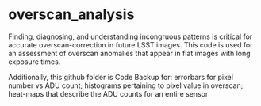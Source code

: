 # overscan_analysis

Finding, diagnosing, and understanding incongruous patterns is critical for accurate overscan-correction in future LSST images. This code is used for an assessment of overscan anomalies that appear in flat images with long exposure times. 

Additionally, this github folder is Code Backup for: 
errorbars for pixel number vs ADU count;
histograms pertaining to pixel value in overscan; 
heat-maps that describe the ADU counts for an entire sensor 
